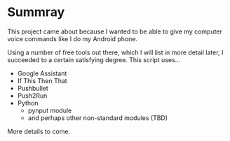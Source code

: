 # Summray

This project came about because I wanted to be able to give my computer voice commands like I do my Android phone.

Using a number of free tools out there, which I will list in more detail later, I succeeded to a certain satisfying degree.
This script uses...
- Google Assistant
- If This Then That
- Pushbullet
- Push2Run
- Python
  - pynput module
  - and perhaps other non-standard modules (TBD)

More details to come.
